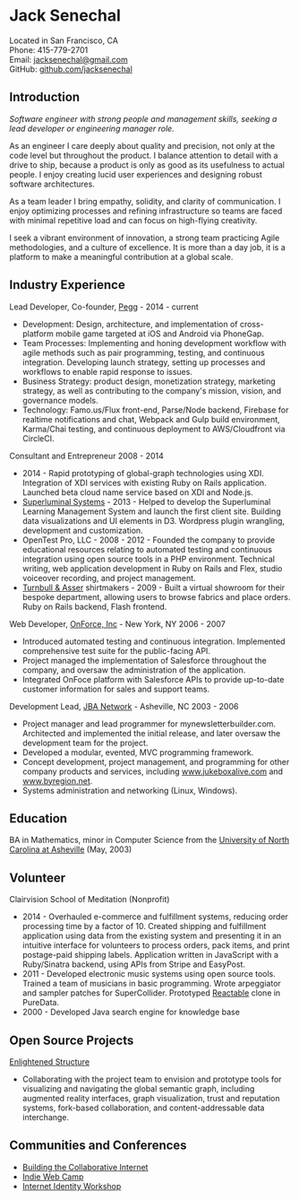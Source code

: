 Jack Senechal
=============

Located in San Francisco, CA  
Phone: 415-779-2701  
Email: <jacksenechal@gmail.com>  
GitHub: [github.com/jacksenechal][]

Introduction
------------

*Software engineer with strong people and management skills, seeking a lead developer or
engineering manager role.*

As an engineer I care deeply about quality and precision, not only at the code level but throughout
the product. I balance attention to detail with a drive to ship, because a product is only as good
as its usefulness to actual people. I enjoy creating lucid user experiences and designing robust
software architectures.

As a team leader I bring empathy, solidity, and clarity of communication. I enjoy optimizing
processes and refining infrastructure so teams are faced with minimal repetitive load and can focus
on high-flying creativity.

I seek a vibrant environment of innovation, a strong team practicing Agile methodologies, and a
culture of excellence. It is more than a day job, it is a platform to make a meaningful contribution
at a global scale.

Industry Experience
-------------------

Lead Developer, Co-founder, [Pegg][] - 2014 - current

-   Development: Design, architecture, and implementation of cross-platform mobile game targeted at
    iOS and Android via PhoneGap.
-   Team Processes: Implementing and honing development workflow with agile methods such as pair
    programming, testing, and continuous integration. Developing launch strategy, setting up
    processes and workflows to enable rapid response to issues.
-   Business Strategy: product design, monetization strategy, marketing strategy, as well as
    contributing to the company's mission, vision, and governance models.
-   Technology: Famo.us/Flux front-end, Parse/Node backend, Firebase for realtime notifications and
    chat, Webpack and Gulp build environment, Karma/Chai testing, and continuous deployment to
    AWS/Cloudfront via CircleCI.

Consultant and Entrepreneur 2008 - 2014

-   2014 - Rapid prototyping of global-graph technologies using XDI. Integration of XDI services
    with existing Ruby on Rails application. Launched beta cloud name service based on XDI and
    Node.js.
-   [Superluminal Systems][] - 2013 - Helped to develop the Superluminal Learning Management System
    and launch the first client site. Building data visualizations and UI elements in D3. Wordpress
    plugin wrangling, development and customization.
-   OpenTest Pro, LLC - 2008 - 2012 - Founded the company to provide educational resources relating
    to automated testing and continuous integration using open source tools in a PHP environment.
    Technical writing, web application development in Ruby on Rails and Flex, studio voiceover
    recording, and project management.
-   [Turnbull & Asser][] shirtmakers - 2009 - Built a virtual showroom for their bespoke department,
    allowing users to browse fabrics and place orders. Ruby on Rails backend, Flash frontend.

Web Developer, [OnForce, Inc][] - New York, NY 2006 - 2007

-   Introduced automated testing and continuous integration. Implemented comprehensive test suite
    for the public-facing API.
-   Project managed the implementation of Salesforce throughout the company, and oversaw the
    administration of the application.
-   Integrated OnFoce platform with Salesforce APIs to provide up-to-date customer information for
    sales and support teams.

Development Lead, [JBA Network][] - Asheville, NC 2003 - 2006

-   Project manager and lead programmer for mynewsletterbuilder.com. Architected and implemented the
    initial release, and later oversaw the development team for the project.
-   Developed a modular, evented, MVC programming framework.
-   Concept development, project management, and programming for other company products and
    services, including www.jukeboxalive.com and www.byregion.net.
-   Systems administration and networking (Linux, Windows).

Education
---------

BA in Mathematics, minor in Computer Science from the [University of North Carolina at Asheville][]
(May, 2003)

Volunteer
---------

Clairvision School of Meditation (Nonprofit)

-   2014 - Overhauled e-commerce and fulfillment systems, reducing order processing time by a factor
    of 10. Created shipping and fulfillment application using data from the existing system and
    presenting it in an intuitive interface for volunteers to process orders, pack items, and print
    postage-paid shipping labels. Application written in JavaScript with a Ruby/Sinatra backend,
    using APIs from Stripe and EasyPost.
-   2011 - Developed electronic music systems using open source tools. Trained a team of musicians
    in basic programming. Wrote arpeggiator and sampler patches for SuperCollider. Prototyped
    [Reactable][] clone in PureData.
-   2000 - Developed Java search engine for knowledge base

Open Source Projects
--------------------

[Enlightened Structure][]

-   Collaborating with the project team to envision and prototype tools for visualizing and
    navigating the global semantic graph, including augmented reality interfaces, graph
    visualization, trust and reputation systems, fork-based collaboration, and content-addressable
    data interchange.

Communities and Conferences
---------------------------

-   [Building the Collaborative Internet][]
-   [Indie Web Camp][]
-   [Internet Identity Workshop][]


[Building the Collaborative Internet]: http://collaborativeinter.net/
[Enlightened Structure]: http://enlightenedstructure.org
[github.com/jacksenechal]: https://github.com/jacksenechal
[Indie Web Camp]: http://indiewebcamp.com/
[Internet Identity Workshop]: http://www.internetidentityworkshop.com/
[jacksenechal.com/resume]: http://jacksenechal.com/resume
[JBA Network]: http://jbanetwork.com
[OnForce, Inc]: http://onforce.com
[Pegg]: http://www.pegg.us/
[Reactable]: http://reactable.com/
[Superluminal Systems]: http://superluminal.is/
[Turnbull & Asser]: http://turnbullandasser.com
[University of North Carolina at Asheville]: http://unca.edu
